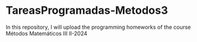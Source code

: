 # TareasProgramadas-Metodos3
In this repository, I will upload the programming homeworks of the course Métodos Matemáticos III  II-2024
